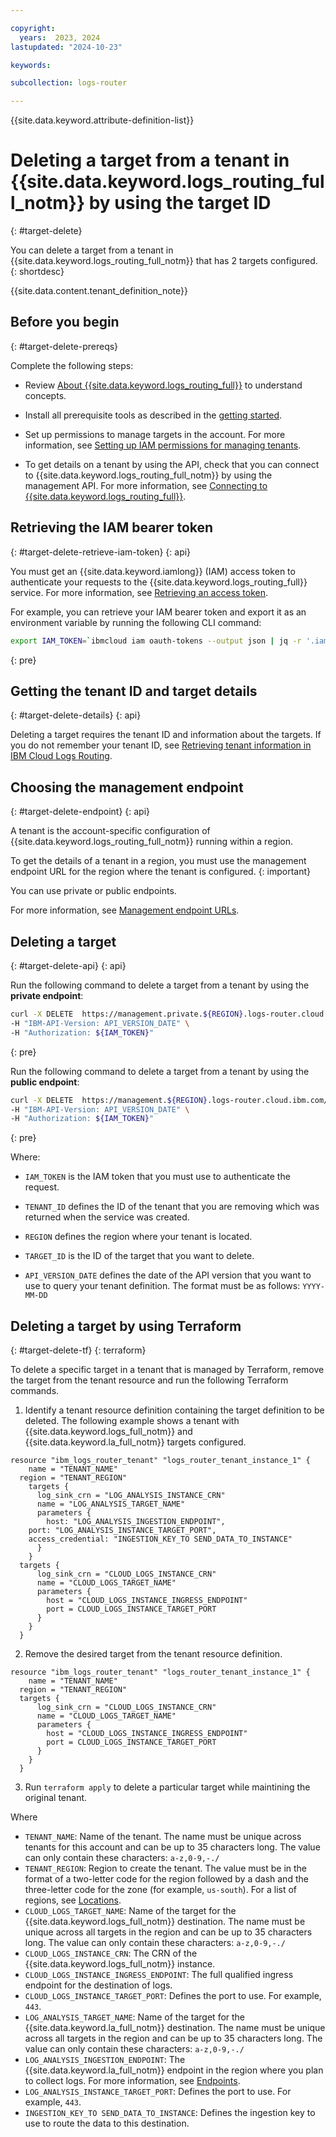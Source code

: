 ```yaml
---

copyright:
  years:  2023, 2024
lastupdated: "2024-10-23"

keywords:

subcollection: logs-router

---
```


{{site.data.keyword.attribute-definition-list}}

# Deleting a target from a tenant in {{site.data.keyword.logs_routing_full_notm}} by using the target ID
{: #target-delete}

You can delete a target from a tenant in {{site.data.keyword.logs_routing_full_notm}} that has 2 targets configured.
{: shortdesc}

{{site.data.content.tenant_definition_note}}


## Before you begin
{: #target-delete-prereqs}

Complete the following steps:

- Review [About {{site.data.keyword.logs_routing_full}}](/docs/logs-router?topic=logs-router-about) to understand concepts.

- Install all prerequisite tools as described in the [getting started](/docs/logs-router?topic=logs-router-getting-started&interface=ui#getting-started-before-you-begin).

- Set up permissions to manage targets in the account. For more information, see [Setting up IAM permissions for managing tenants](/docs/logs-router?topic=logs-router-iam&interface=ui).

- To get details on a tenant by using the API, check that you can connect to {{site.data.keyword.logs_routing_full_notm}} by using the management API. For more information, see [Connecting to {{site.data.keyword.logs_routing_full}}](/docs/logs-router?topic=logs-router-about#about_connecting).



## Retrieving the IAM bearer token
{: #target-delete-retrieve-iam-token}
{: api}

You must get an {{site.data.keyword.iamlong}} (IAM) access token to authenticate your requests to the {{site.data.keyword.logs_routing_full}} service. For more information, see [Retrieving an access token](/docs/logs-router?topic=logs-router-retrieve-access-token).

For example, you can retrieve your IAM bearer token and export it as an environment variable by running the following CLI command:

```sh
export IAM_TOKEN=`ibmcloud iam oauth-tokens --output json | jq -r '.iam_token'`
```
{: pre}

## Getting the tenant ID and target details
{: #target-delete-details}
{: api}

Deleting a target requires the tenant ID and information about the targets. If you do not remember your tenant ID, see [Retrieving tenant information in IBM Cloud Logs Routing](/docs/logs-router?topic=logs-router-tenant-get).

## Choosing the management endpoint
{: #target-delete-endpoint}
{: api}


A tenant is the account-specific configuration of {{site.data.keyword.logs_routing_full_notm}} running within a region.

To get the details of a tenant in a region, you must use the management endpoint URL for the region where the tenant is configured.
{: important}

You can use private or public endpoints.

For more information, see [Management endpoint URLs](/docs/logs-router?topic=logs-router-endpoints).


## Deleting a target
{: #target-delete-api}
{: api}

Run the following command to delete a target from a tenant by using the **private endpoint**:

```sh
curl -X DELETE  https://management.private.${REGION}.logs-router.cloud.ibm.com/v1/tenants/${TENANT_ID}/targets/<TARGET_ID> \
-H "IBM-API-Version: API_VERSION_DATE" \
-H "Authorization: ${IAM_TOKEN}"
```
{: pre}

Run the following command to delete a target from a tenant by using the **public endpoint**:

```sh
curl -X DELETE  https://management.${REGION}.logs-router.cloud.ibm.com/v1/tenants/${TENANT_ID}/targets/<TARGET_ID> \
-H "IBM-API-Version: API_VERSION_DATE" \
-H "Authorization: ${IAM_TOKEN}"
```
{: pre}


Where:

- `IAM_TOKEN` is the IAM token that you must use to authenticate the request.

- `TENANT_ID` defines the ID of the tenant that you are removing which was returned when the service was created.

- `REGION` defines the region where your tenant is located.

- `TARGET_ID` is the ID of the target that you want to delete.

- `API_VERSION_DATE` defines the date of the API version that you want to use to query your tenant definition. The format must be as follows: `YYYY-MM-DD`

## Deleting a target by using Terraform
{: #target-delete-tf}
{: terraform}

To delete a specific target in a tenant that is managed by Terraform, remove the target from the tenant resource and run the following Terraform commands.

1. Identify a tenant resource definition containing the target definition to be deleted. The following example shows a tenant with {{site.data.keyword.logs_full_notm}} and {{site.data.keyword.la_full_notm}} targets configured.

```text
resource "ibm_logs_router_tenant" "logs_router_tenant_instance_1" {
	name = "TENANT_NAME"
  region = "TENANT_REGION"
	targets {
	  log_sink_crn = "LOG_ANALYSIS_INSTANCE_CRN"
	  name = "LOG_ANALYSIS_TARGET_NAME"
	  parameters {
		host: "LOG_ANALYSIS_INGESTION_ENDPOINT",
    port: "LOG_ANALYSIS_INSTANCE_TARGET_PORT",
    access_credential: "INGESTION_KEY_TO SEND_DATA_TO_INSTANCE"
	  }
	}
  targets {
	  log_sink_crn = "CLOUD_LOGS_INSTANCE_CRN"
	  name = "CLOUD_LOGS_TARGET_NAME"
	  parameters {
		host = "CLOUD_LOGS_INSTANCE_INGRESS_ENDPOINT"
		port = CLOUD_LOGS_INSTANCE_TARGET_PORT
	  }
	}
  }
```

2. Remove the desired target from the tenant resource definition.

```text
resource "ibm_logs_router_tenant" "logs_router_tenant_instance_1" {
	name = "TENANT_NAME"
  region = "TENANT_REGION"
  targets {
	  log_sink_crn = "CLOUD_LOGS_INSTANCE_CRN"
	  name = "CLOUD_LOGS_TARGET_NAME"
	  parameters {
		host = "CLOUD_LOGS_INSTANCE_INGRESS_ENDPOINT"
		port = CLOUD_LOGS_INSTANCE_TARGET_PORT
	  }
	}
  }
```

3. Run `terraform apply` to delete a particular target while maintining the original tenant.

Where

- `TENANT_NAME`: Name of the tenant. The name must be unique across tenants for this account and can be up to 35 characters long. The value can only contain these characters: `a-z,0-9,-./`
- `TENANT_REGION`: Region to create the tenant. The value must be in the format of a two-letter code for the region followed by a dash and the three-letter code for the zone (for example, `us-south`). For a list of regions, see [Locations](/docs/logs-router?topic=logs-router-locations).
- `CLOUD_LOGS_TARGET_NAME`: Name of the target for the {{site.data.keyword.logs_full_notm}} destination. The name must be unique across all targets in the region and can be up to 35 characters long. The value can only contain these characters: `a-z,0-9,-./`
- `CLOUD_LOGS_INSTANCE_CRN`: The CRN of the {{site.data.keyword.logs_full_notm}} instance.
- `CLOUD_LOGS_INSTANCE_INGRESS_ENDPOINT`: The full qualified ingress endpoint for the destination of logs.
- `CLOUD_LOGS_INSTANCE_TARGET_PORT`: Defines the port to use. For example, `443`.
- `LOG_ANALYSIS_TARGET_NAME`: Name of the target for the {{site.data.keyword.la_full_notm}} destination. The name must be unique across all targets in the region and can be up to 35 characters long. The value can only contain these characters: `a-z,0-9,-./`
- `LOG_ANALYSIS_INGESTION_ENDPOINT`: The {{site.data.keyword.la_full_notm}} endpoint in the region where you plan to collect logs. For more information, see [Endpoints](/docs/log-analysis?topic=log-analysis-endpoints#endpoints_ingestion).
- `LOG_ANALYSIS_INSTANCE_TARGET_PORT`: Defines the port to use. For example, `443`.
- `INGESTION_KEY_TO SEND_DATA_TO_INSTANCE`: Defines the ingestion key to use to route the data to this destination.
